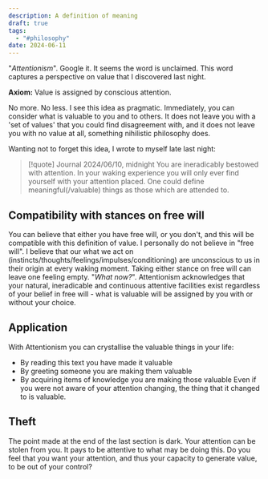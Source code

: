```yaml
---
description: A definition of meaning
draft: true
tags:
  - "#philosophy"
date: 2024-06-11
---
```

"*Attentionism*". Google it. It seems the word is unclaimed. This word captures a perspective on value that I discovered last night.

**Axiom:** Value is assigned by conscious attention. 

No more. No less. I see this idea as pragmatic. Immediately, you can consider what is valuable to you and to others. It does not leave you with a 'set of values' that you could find disagreement with, and it does not leave you with no value at all, something nihilistic philosophy does.

Wanting not to forget this idea, I wrote to myself late last night:
> [!quote] Journal 2024/06/10, midnight
> You are ineradicably bestowed with attention. In your waking experience you will only ever find yourself with your attention placed. One could define meaningful(/valuable) things as those which are attended to.

## Compatibility with stances on free will
You can believe that either you have free will, or you don't, and this will be compatible with this definition of value. I personally do not believe in "free will". I believe that our what we act on (instincts/thoughts/feelings/impulses/conditioning) are unconscious to us in their origin at every waking moment. Taking either stance on free will can leave one feeling empty. "*What now?*". Attentionism acknowledges that your natural, ineradicable and continuous attentive facilities exist regardless of your belief in free will - what is valuable will be assigned by you with or without your choice. 
## Application
With Attentionism you can crystallise the valuable things in your life: 
- By reading this text you have made it valuable
- By greeting someone you are making them valuable
- By acquiring items of knowledge you are making those valuable
Even if you were not aware of your attention changing, the thing that it changed to is valuable.
## Theft
The point made at the end of the last section is dark. Your attention can be stolen from you. It pays to be attentive to what may be doing this. Do you feel that you want your attention, and thus your capacity to generate value, to be out of your control?

